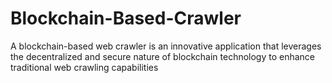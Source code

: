 # Blockchain-Based-Crawler
A blockchain-based web crawler is an innovative application that leverages the decentralized and secure nature of blockchain technology to enhance traditional web crawling capabilities
